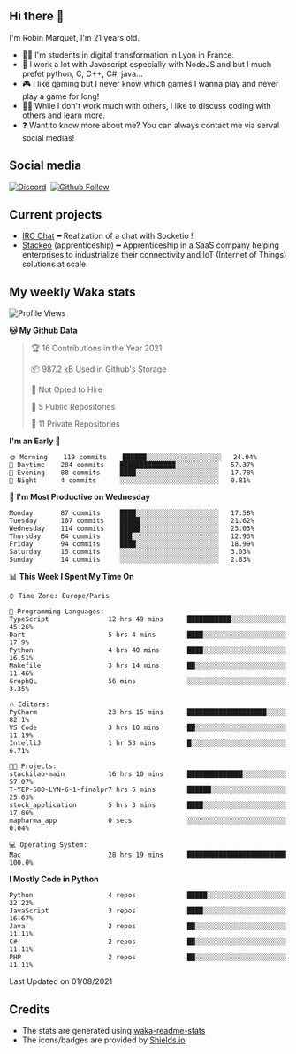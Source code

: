 ## Hi there 👋

I'm Robin Marquet, I'm 21 years old.

- 👨‍💻 I'm students in digital transformation in Lyon in France.
- 🌱 I work a lot with Javascript especially with NodeJS and but I much prefet python, C, C++, C#, java...
- 🎮 I like gaming but I never know which games I wanna play and never play a game for long!
- 👯‍♀️ While I don't work much with others, I like to discuss coding with others and learn more.
- ❓ Want to know more about me? You can always contact me via serval social medias!

## Social media

[![Discord](https://img.shields.io/discord/759460462105854022?label=rmarquet%232048&style=for-the-badge&logo=discord&logoColor=ffffff)](https://github.com/rmarquet21)
‎‎ [![Github Follow](https://img.shields.io/github/followers/rmarquet21?logo=github&logoColor=ffffff&style=for-the-badge)](https://github.com/rmarquet21)

## Current projects

- [IRC Chat](https://socket.io/) ━ Realization of a chat with Socketio !
- [Stackeo](https://www.stackeo.io/) (apprenticeship) ━ Apprenticeship in a SaaS company helping enterprises to industrialize their connectivity and IoT (Internet of Things) solutions at scale.

## My weekly Waka stats

<!--START_SECTION:waka-->
![Profile Views](http://img.shields.io/badge/Profile%20Views-0-blue)

**🐱 My Github Data** 

> 🏆 16 Contributions in the Year 2021
 > 
> 📦 987.2 kB Used in Github's Storage 
 > 
> 🚫 Not Opted to Hire
 > 
> 📜 5 Public Repositories 
 > 
> 🔑 11 Private Repositories  
 > 
**I'm an Early 🐤** 

```text
🌞 Morning    119 commits    ██████░░░░░░░░░░░░░░░░░░░   24.04% 
🌆 Daytime    284 commits    ██████████████░░░░░░░░░░░   57.37% 
🌃 Evening    88 commits     ████░░░░░░░░░░░░░░░░░░░░░   17.78% 
🌙 Night      4 commits      ░░░░░░░░░░░░░░░░░░░░░░░░░   0.81%

```
📅 **I'm Most Productive on Wednesday** 

```text
Monday       87 commits     ████░░░░░░░░░░░░░░░░░░░░░   17.58% 
Tuesday      107 commits    █████░░░░░░░░░░░░░░░░░░░░   21.62% 
Wednesday    114 commits    █████░░░░░░░░░░░░░░░░░░░░   23.03% 
Thursday     64 commits     ███░░░░░░░░░░░░░░░░░░░░░░   12.93% 
Friday       94 commits     ████░░░░░░░░░░░░░░░░░░░░░   18.99% 
Saturday     15 commits     ░░░░░░░░░░░░░░░░░░░░░░░░░   3.03% 
Sunday       14 commits     ░░░░░░░░░░░░░░░░░░░░░░░░░   2.83%

```


📊 **This Week I Spent My Time On** 

```text
⌚︎ Time Zone: Europe/Paris

💬 Programming Languages: 
TypeScript               12 hrs 49 mins      ███████████░░░░░░░░░░░░░░   45.26% 
Dart                     5 hrs 4 mins        ████░░░░░░░░░░░░░░░░░░░░░   17.9% 
Python                   4 hrs 40 mins       ████░░░░░░░░░░░░░░░░░░░░░   16.51% 
Makefile                 3 hrs 14 mins       ██░░░░░░░░░░░░░░░░░░░░░░░   11.46% 
GraphQL                  56 mins             ░░░░░░░░░░░░░░░░░░░░░░░░░   3.35%

🔥 Editors: 
PyCharm                  23 hrs 15 mins      ████████████████████░░░░░   82.1% 
VS Code                  3 hrs 10 mins       ██░░░░░░░░░░░░░░░░░░░░░░░   11.19% 
IntelliJ                 1 hr 53 mins        █░░░░░░░░░░░░░░░░░░░░░░░░   6.71%

🐱‍💻 Projects: 
stackilab-main           16 hrs 10 mins      ██████████████░░░░░░░░░░░   57.07% 
T-YEP-600-LYN-6-1-finalpr7 hrs 5 mins        ██████░░░░░░░░░░░░░░░░░░░   25.03% 
stock_application        5 hrs 3 mins        ████░░░░░░░░░░░░░░░░░░░░░   17.86% 
mapharma_app             0 secs              ░░░░░░░░░░░░░░░░░░░░░░░░░   0.04%

💻 Operating System: 
Mac                      28 hrs 19 mins      █████████████████████████   100.0%

```

**I Mostly Code in Python** 

```text
Python                   4 repos             █████░░░░░░░░░░░░░░░░░░░░   22.22% 
JavaScript               3 repos             ████░░░░░░░░░░░░░░░░░░░░░   16.67% 
Java                     2 repos             ██░░░░░░░░░░░░░░░░░░░░░░░   11.11% 
C#                       2 repos             ██░░░░░░░░░░░░░░░░░░░░░░░   11.11% 
PHP                      2 repos             ██░░░░░░░░░░░░░░░░░░░░░░░   11.11%

```



 Last Updated on 01/08/2021
<!--END_SECTION:waka-->

## Credits

- The stats are generated using [waka-readme-stats](https://github.com/anmol098/waka-readme-stats)
- The icons/badges are provided by [Shields.io](https://shields.io/)
